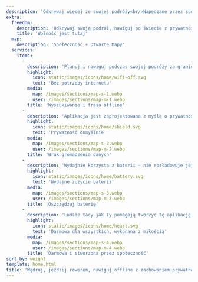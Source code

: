 ```yaml
---
description: 'Odkrywaj więcej ze swojej podróży<br/>Napędzane przez społeczność'
extra:
  freedom:
    description: 'Odkrywaj swoją podróż, nawiguj po świecie z prywatnością i społecznością na pierwszym planie.'
    title: 'Wolność jest tutaj'
  map:
    description: 'Społeczność + Otwarte Mapy'
  services:
    items:
      - 
        description: 'Planuj i nawiguj podczas swojej podróży za granicą tylko z GPS-em, bez potrzeby korzystania z danych mobilnych. Wyszukuj punkty orientacyjne podczas odległych wędrówek pieszych i rowerowych.'
        highlight:
          icon: static/images/icons/home/wifi-off.svg
          text: 'Bez potrzeby internetu'
        media:
          map: /images/sections/map-s-1.webp
          user: /images/sections/map-m-1.webp
        title: 'Wyszukiwanie i trasa offline'
      - 
        description: 'Aplikacja jest zaprojektowana z myślą o prywatności - nie identyfikuje użytkowników, nie śledzi Cię i nie gromadzi żadnych informacji. CoMaps została również zaudytowana przez <span class="text-icon"><svg viewBox="0 0 19 19"><use href="#icon-exodus"></use></svg> [Exodus](https://reports.exodus-privacy.eu.org/reports/app.comaps.google/latest/).'
        highlight:
          icon: static/images/icons/home/shield.svg
          text: 'Prywatność domyślnie'
        media:
          map: /images/sections/map-s-2.webp
          user: /images/sections/map-m-2.webp
        title: 'Brak gromadzenia danych'
      - 
        description: 'Wydajnie korzysta z baterii – nie rozładowuje jej jak inne aplikacje nawigacyjne.'
        highlight:
          icon: static/images/icons/home/battery.svg
          text: 'Wydajne zużycie baterii'
        media:
          map: /images/sections/map-s-3.webp
          user: /images/sections/map-m-3.webp
        title: 'Oszczędzaj baterię'
      - 
        description: 'Ludzie tacy jak Ty pomagają tworzyć tę aplikację, dodając lokalizacje do <span class="text-icon"><svg viewBox="0 0 19 19"><use href="#icon-open-street-map"></use></svg>[OpenStreetMap](https://openstreetmap.org)</span>, przekazując opinie o funkcjach i współtworząc kod na <span class="text-icon"><svg viewbox="0 0 4.233 4.233"> <use href="#icon-codeberg"></use></svg> [Codeberg](https://codeberg.org/comaps)</span>, by wspólnie tworzyć wspaniałe mapy. Ten projekt jest forkiem Organic Maps i Maps.Me i jest napędzany społecznością open-source.'
        highlight:
          icon: static/images/icons/home/heart.svg
          text: 'Darmowa dla wszystkich, wykonana z miłością'
        media:
          map: /images/sections/map-s-4.webp
          user: /images/sections/map-m-4.webp
        title: 'Darmowa i stworzona przez społeczność'
sort_by: weight
template: home.html
title: 'Wędruj, jeździj rowerem, nawiguj offline z zachowaniem prywatności'
---
```

